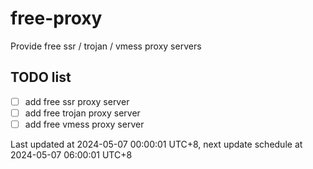 
# free-proxy
Provide free ssr / trojan / vmess proxy servers


## TODO list
- [ ] add free ssr proxy server
- [ ] add free trojan proxy server
- [ ] add free vmess proxy server

Last updated at 2024-05-07 00:00:01 UTC+8, next update schedule at 2024-05-07 06:00:01 UTC+8

